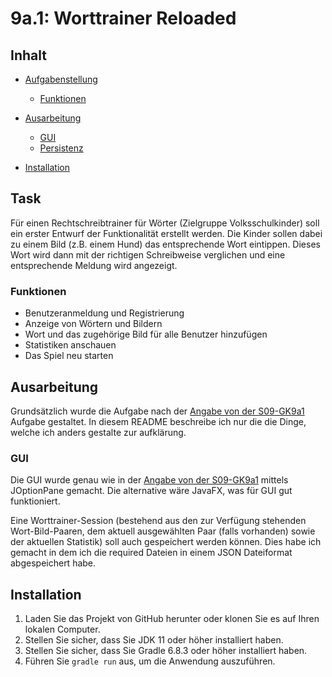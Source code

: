 # 9a.1: Worttrainer Reloaded
## Inhalt
- [Aufgabenstellung](#task)

  - [Funktionen](#funktionen)

- [Ausarbeitung](#ausarbeitung)

  - [GUI](#gui)
  - [Persistenz](#persistenz)

- [Installation](#installation)

## Task
Für einen Rechtschreibtrainer für Wörter (Zielgruppe Volksschulkinder)  soll ein erster Entwurf der Funktionalität erstellt werden. Die Kinder  sollen dabei zu einem Bild (z.B. einem Hund) das entsprechende Wort  eintippen. Dieses Wort wird dann mit der richtigen Schreibweise  verglichen und eine entsprechende Meldung wird angezeigt.

### Funktionen

- Benutzeranmeldung und Registrierung
- Anzeige von Wörtern und Bildern
- Wort und das zugehörige Bild für alle Benutzer hinzufügen
- Statistiken anschauen
- Das Spiel neu starten

## Ausarbeitung 

Grundsätzlich wurde die Aufgabe nach der [Angabe von der S09-GK9a1](https://elearning.tgm.ac.at/mod/assign/view.php?id=77461) Aufgabe gestaltet. In diesem README beschreibe ich nur die die Dinge, welche ich anders gestalte zur aufklärung.

### GUI

Die GUI wurde genau wie in der [Angabe von der S09-GK9a1](https://elearning.tgm.ac.at/mod/assign/view.php?id=77461) mittels JOptionPane gemacht. Die alternative wäre JavaFX, was für GUI gut funktioniert.

Eine Worttrainer-Session (bestehend aus den zur Verfügung stehenden  Wort-Bild-Paaren, dem aktuell ausgewählten Paar (falls vorhanden) sowie  der aktuellen Statistik) soll auch gespeichert werden können. Dies habe ich gemacht in dem ich die required Dateien in einem JSON Dateiformat abgespeichert habe.

## Installation

1. Laden Sie das Projekt von GitHub herunter oder klonen Sie es auf Ihren lokalen Computer.
2. Stellen Sie sicher, dass Sie JDK 11 oder höher installiert haben.
3. Stellen Sie sicher, dass Sie Gradle 6.8.3 oder höher installiert haben.
4. Führen Sie `gradle run` aus, um die Anwendung auszuführen.
